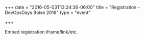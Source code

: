 +++
date = "2016-05-03T13:24:36-06:00"
title = "Registration - DevOpsDays Boise 2016"
type = "event"


+++

<div style="width:100%; text-align:left;">

Embed registration iframe/link/etc.
</div></div>
</div>
